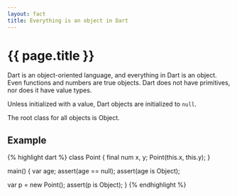 ```yaml
---
layout: fact
title: Everything is an object in Dart
---
```

# {{ page.title }}

Dart is an object-oriented language, and everything in Dart is an object. Even
functions and numbers are true objects. Dart does not have primitives, nor does
it have value types.

Unless initialized with a value, Dart objects are initialized to `null`.

The root class for all objects is Object.

## Example

{% highlight dart %}
class Point {
  final num x, y;
  Point(this.x, this.y);
}

main() {
  var age;
  assert(age == null);
  assert(age is Object);

  var p = new Point();
  assert(p is Object);
}
{% endhighlight %}